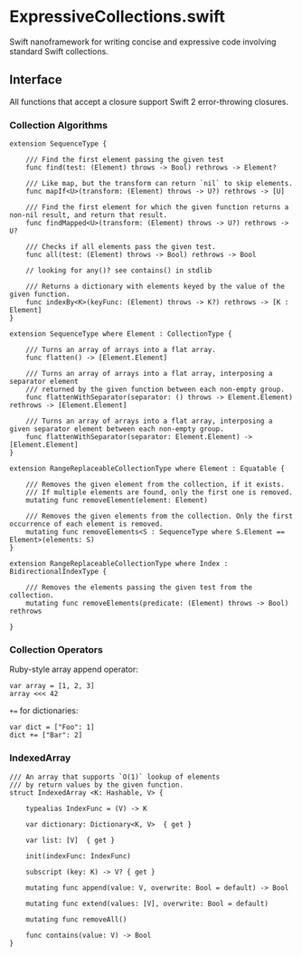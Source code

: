 # ExpressiveCollections.swift

Swift nanoframework for writing concise and expressive code involving standard Swift collections.


## Interface

All functions that accept a closure support Swift 2 error-throwing closures.

### Collection Algorithms

    extension SequenceType {

        /// Find the first element passing the given test
        func find(test: (Element) throws -> Bool) rethrows -> Element?

        /// Like map, but the transform can return `nil` to skip elements.
        func mapIf<U>(transform: (Element) throws -> U?) rethrows -> [U]

        /// Find the first element for which the given function returns a non-nil result, and return that result.
        func findMapped<U>(transform: (Element) throws -> U?) rethrows -> U?

        /// Checks if all elements pass the given test.
        func all(test: (Element) throws -> Bool) rethrows -> Bool

        // looking for any()? see contains() in stdlib

        /// Returns a dictionary with elements keyed by the value of the given function.
        func indexBy<K>(keyFunc: (Element) throws -> K?) rethrows -> [K : Element]
    }

    extension SequenceType where Element : CollectionType {

        /// Turns an array of arrays into a flat array.
        func flatten() -> [Element.Element]

        /// Turns an array of arrays into a flat array, interposing a separator element
        /// returned by the given function between each non-empty group.
        func flattenWithSeparator(separator: () throws -> Element.Element) rethrows -> [Element.Element]

        /// Turns an array of arrays into a flat array, interposing a given separator element between each non-empty group.
        func flattenWithSeparator(separator: Element.Element) -> [Element.Element]
    }

    extension RangeReplaceableCollectionType where Element : Equatable {

        /// Removes the given element from the collection, if it exists.
        /// If multiple elements are found, only the first one is removed.
        mutating func removeElement(element: Element)

        /// Removes the given elements from the collection. Only the first occurrence of each element is removed.
        mutating func removeElements<S : SequenceType where S.Element == Element>(elements: S)
    }

    extension RangeReplaceableCollectionType where Index : BidirectionalIndexType {

        /// Removes the elements passing the given test from the collection.
        mutating func removeElements(predicate: (Element) throws -> Bool) rethrows

    }


### Collection Operators

Ruby-style array append operator:

    var array = [1, 2, 3]
    array <<< 42

`+=` for dictionaries:

    var dict = ["Foo": 1]
    dict += ["Bar": 2]


### IndexedArray

    /// An array that supports `O(1)` lookup of elements
    /// by return values by the given function.
    struct IndexedArray <K: Hashable, V> {

        typealias IndexFunc = (V) -> K

        var dictionary: Dictionary<K, V>  { get }

        var list: [V]  { get }

        init(indexFunc: IndexFunc)

        subscript (key: K) -> V? { get }

        mutating func append(value: V, overwrite: Bool = default) -> Bool

        mutating func extend(values: [V], overwrite: Bool = default)

        mutating func removeAll()

        func contains(value: V) -> Bool
    }
